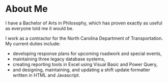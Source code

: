 <!--
**jwcorbett1/jwcorbett1** is a ✨ _special_ ✨ repository because its `README.md` (this file) appears on your GitHub profile.

Here are some ideas to get you started:

- 🔭 I’m currently working on ...
- 🌱 I’m currently learning ...
- 👯 I’m looking to collaborate on ...
- 🤔 I’m looking for help with ...
- 💬 Ask me about ...
- 📫 How to reach me: ...
- 😄 Pronouns: ...
- ⚡ Fun fact: ...
-->

# About Me

I have a Bachelor of Arts in Philosophy, which has proven exactly as useful as everyone told me it would be.

I work as a contractor for the North Carolina Department of Transportation.  My current duties include:
* developing response plans for upcoming roadwork and special events,
* maintaining three legacy database systems,
* creating reporting tools in Excel using Visual Basic and Power Query,
* and designing, maintaining, and updating a shift update formatter written in HTML and Javascript.
